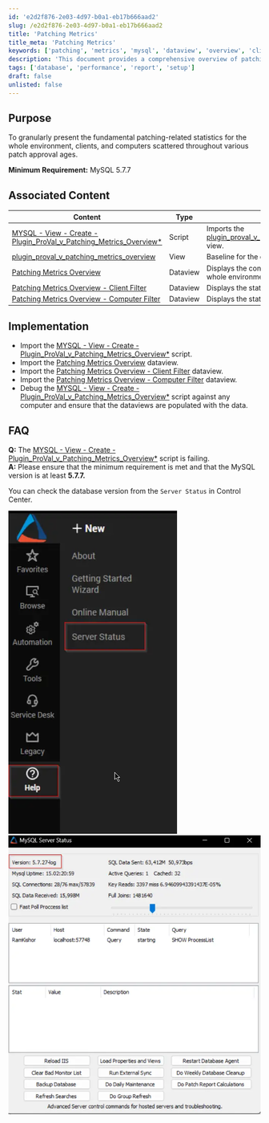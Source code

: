 ```yaml
---
id: 'e2d2f876-2e03-4d97-b0a1-eb17b666aad2'
slug: /e2d2f876-2e03-4d97-b0a1-eb17b666aad2
title: 'Patching Metrics'
title_meta: 'Patching Metrics'
keywords: ['patching', 'metrics', 'mysql', 'dataview', 'overview', 'client', 'computer']
description: 'This document provides a comprehensive overview of patching-related statistics across the entire environment, including details for clients and computers based on various patch approval ages. It outlines the minimum requirements, associated content, implementation steps, and frequently asked questions to ensure effective patch management.'
tags: ['database', 'performance', 'report', 'setup']
draft: false
unlisted: false
---
```


## Purpose

To granularly present the fundamental patching-related statistics for the whole environment, clients, and computers scattered throughout various patch approval ages.

**Minimum Requirement:** MySQL 5.7.7

## Associated Content

| Content                                                                                     | Type     | Function                                                              |
|---------------------------------------------------------------------------------------------|----------|-----------------------------------------------------------------------|
| [MYSQL - View - Create - Plugin_ProVal_v_Patching_Metrics_Overview*](/docs/9aa26b60-2171-43e5-bb14-8bf274a237a4) | Script   | Imports the [plugin_proval_v_patching_metrics_overview](/docs/2a7060e4-0b45-4246-a9ea-f39818cc93e8) view. |
| [plugin_proval_v_patching_metrics_overview](/docs/2a7060e4-0b45-4246-a9ea-f39818cc93e8) | View     | Baseline for the dataviews.                                         |
| [Patching Metrics Overview](/docs/aecfbacc-1c55-4a98-8cc3-7a1b753621ed)                | Dataview | Displays the consolidated statistics for the whole environment.      |
| [Patching Metrics Overview - Client Filter](/docs/e8b825c2-919d-4b92-a94a-8d9e01d48428) | Dataview | Displays the statistics for each client.                             |
| [Patching Metrics Overview - Computer Filter](/docs/7cf32e9b-c86b-4a97-ba5a-f97139cddf0e) | Dataview | Displays the statistics for each computer.                           |

## Implementation

- Import the [MYSQL - View - Create - Plugin_ProVal_v_Patching_Metrics_Overview*](/docs/9aa26b60-2171-43e5-bb14-8bf274a237a4) script.
- Import the [Patching Metrics Overview](/docs/aecfbacc-1c55-4a98-8cc3-7a1b753621ed) dataview.
- Import the [Patching Metrics Overview - Client Filter](/docs/e8b825c2-919d-4b92-a94a-8d9e01d48428) dataview.
- Import the [Patching Metrics Overview - Computer Filter](/docs/7cf32e9b-c86b-4a97-ba5a-f97139cddf0e) dataview.
- Debug the [MYSQL - View - Create - Plugin_ProVal_v_Patching_Metrics_Overview*](/docs/9aa26b60-2171-43e5-bb14-8bf274a237a4) script against any computer and ensure that the dataviews are populated with the data.

## FAQ

**Q:** The [MYSQL - View - Create - Plugin_ProVal_v_Patching_Metrics_Overview*](/docs/9aa26b60-2171-43e5-bb14-8bf274a237a4) script is failing.  
**A:** Please ensure that the minimum requirement is met and that the MySQL version is at least **5.7.7.**  

You can check the database version from the `Server Status` in Control Center.  

![Image1](../../static/img/docs/e2d2f876-2e03-4d97-b0a1-eb17b666aad2/image_1.webp)  
![Image2](../../static/img/docs/e2d2f876-2e03-4d97-b0a1-eb17b666aad2/image_2.webp)
